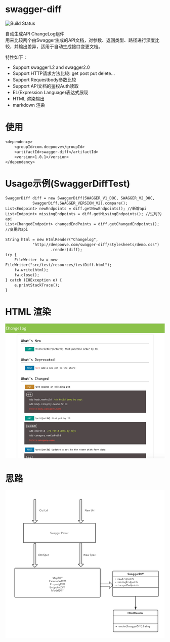 # swagger-diff
![Build Status](https://travis-ci.org/Sayi/swagger-diff.svg?branch=master)

自动生成API ChangeLog组件  
用来比较两个由Swagger生成的API文档，对参数、返回类型、路径进行深度比较，并输出差异，适用于自动生成接口变更文档。 


特性如下：

* Support swagger1.2 and swagger2.0   
* Support HTTP请求方法比较: get post put delete...
* Support Requestbody参数比较
* Support API文档的鉴权Auth读取
* EL(Expression Language)表达式展现
* HTML 渲染输出
* markdown 渲染
 

# 使用
    <dependency>
        <groupId>com.deepoove</groupId>
        <artifactId>swagger-diff</artifactId>
	    <version>1.0.1</version>
    </dependency>

# Usage示例(SwaggerDiffTest)
    SwaggerDiff diff = new SwaggerDiff(SWAGGER_V1_DOC, SWAGGER_V2_DOC,
				SwaggerDiff.SWAGGER_VERSION_V2).compare();
	List<Endpoint> newEndpoints = diff.getNewEndpoints(); //新增api
	List<Endpoint> missingEndpoints = diff.getMissingEndpoints(); //过时的api
	List<ChangedEndpoint> changedEndPoints = diff.getChangedEndpoints(); //变更的api
	
	String html = new HtmlRender("Changelog",
				"http://deepoove.com/swagger-diff/stylesheets/demo.css")
						.render(diff);
	try {
		FileWriter fw = new FileWriter("src/test/resources/testDiff.html");
		fw.write(html);
		fw.close();
	} catch (IOException e) {
		e.printStackTrace();
	} 

# HTML 渲染
![image](./changelog.png)

# 思路
![image](./swagger-diff.png)




